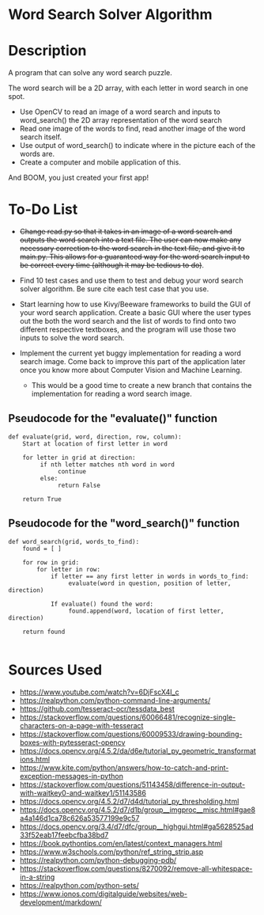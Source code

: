 # **Word Search Solver Algorithm**

# **Description**
A program that can solve any word search puzzle. 



The word search will be a 2D array, with each letter in word search in one spot. 

*    Use OpenCV to read an image of a word search and inputs to word_search() the 2D array representation of the word search 
*    Read one image of the words to find, read another image of the word search itself. 
*    Use output of word_search() to indicate where in the picture each of the words are. 
*    Create a computer and mobile application of this.

And BOOM, you just created your first app! 


# **To-Do List**

*   ~~Change read.py so that it takes in an image of a word search and outputs the word search into a
    text file. The user can now make any necessary correction to the word search in the text file, and give 
    it to main.py. This allows for a guaranteed way for the word search input to be correct every time (although it 
    may be tedious to do)~~. 

* 	Find 10 test cases and use them to test and debug your word search solver algorithm. Be sure cite each test case that
	you use. 

* Start learning how to use Kivy/Beeware frameworks to build the GUI of your word search application. Create a basic GUI where
  the user types out the both the word search and the list of words to find onto two different respective textboxes, and the program
  will use those two inputs to solve the word search. 
 
* Implement the current yet buggy implementation for reading a word search image. Come back to improve this part of the application
  later once you know more about Computer Vision and Machine Learning.
  	* This would be a good time to create a new branch that contains the implementation for reading
  	  a word search image. 

## **Pseudocode for the "evaluate()" function**
```
def evaluate(grid, word, direction, row, column): 
    Start at location of first letter in word

    for letter in grid at direction: 
         if nth letter matches nth word in word
              continue
         else: 
              return False
              
    return True 
```

## **Pseudocode for the "word_search()" function**
```
def word_search(grid, words_to_find):
    found = [ ] 
    
    for row in grid: 
        for letter in row: 
            if letter == any first letter in words in words_to_find: 
                 evaluate(word in question, position of letter, direction)        

            If evaluate() found the word: 
                 found.append(word, location of first letter, direction)
                 
    return found 
    
```

# **Sources Used**
*    https://www.youtube.com/watch?v=6DjFscX4I_c
*    https://realpython.com/python-command-line-arguments/
*	 https://github.com/tesseract-ocr/tessdata_best
*	 https://stackoverflow.com/questions/60066481/recognize-single-characters-on-a-page-with-tesseract
*	 https://stackoverflow.com/questions/60009533/drawing-bounding-boxes-with-pytesseract-opencv
*	 https://docs.opencv.org/4.5.2/da/d6e/tutorial_py_geometric_transformations.html
* 	 https://www.kite.com/python/answers/how-to-catch-and-print-exception-messages-in-python
*    https://stackoverflow.com/questions/51143458/difference-in-output-with-waitkey0-and-waitkey1/51143586
*    https://docs.opencv.org/4.5.2/d7/d4d/tutorial_py_thresholding.html
*    https://docs.opencv.org/4.5.2/d7/d1b/group__imgproc__misc.html#gae8a4a146d1ca78c626a53577199e9c57
*    https://docs.opencv.org/3.4/d7/dfc/group__highgui.html#ga5628525ad33f52eab17feebcfba38bd7
*	 https://book.pythontips.com/en/latest/context_managers.html
*    https://www.w3schools.com/python/ref_string_strip.asp
*	 https://realpython.com/python-debugging-pdb/
*	 https://stackoverflow.com/questions/8270092/remove-all-whitespace-in-a-string
*	 https://realpython.com/python-sets/
*    https://www.ionos.com/digitalguide/websites/web-development/markdown/
